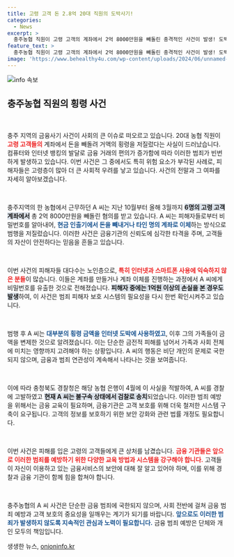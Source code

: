 ```yaml
---
title: 고령 고객 돈 2.8억 20대 직원의 도박사기!
categories:
  - News
excerpt: >
  충주농협 직원이 고령 고객의 계좌에서 2억 8000만원을 빼돌린 충격적인 사건이 발생! 도박 자금을 위해 벌어진 범죄 뒤엔 가족의 비극적 대처가 있었다. Теперь подробнее!
feature_text: >
  충주농협 직원이 고령 고객의 계좌에서 2억 8000만원을 빼돌린 충격적인 사건이 발생! 도박 자금을 위해 벌어진 범죄 뒤엔 가족의 비극적 대처가 있었다. Теперь подробнее!
image: 'https://www.behealthy4u.com/wp-content/uploads/2024/06/unnamed-file.png'
---
```


<p><img src="https://www.behealthy4u.com/wp-content/uploads/2024/06/unnamed-file.png" alt="info 속보" /></p>

<h2 data-ke-size="size26">충주농협 직원의 횡령 사건</h2>

<p data-ke-size="size16">&nbsp;</p>

<p>충주 지역의 금융사기 사건이 사회의 큰 이슈로 떠오르고 있습니다. 20대 농협 직원이 <b><span style="color: #ee2323;">고령 고객들의</span></b> 계좌에서 돈을 빼돌려 거액의 횡령을 저질렀다는 사실이 드러났습니다. 컴퓨터와 인터넷 뱅킹의 발달로 금융 거래의 편의가 증가함에 따라 이러한 범죄가 빈번하게 발생하고 있습니다. 이번 사건은 그 중에서도 특히 위험 요소가 부각된 사례로, 피해자들은 고령층이 많아 더 큰 사회적 우려를 낳고 있습니다. 사건의 전말과 그 여파를 자세히 알아보겠습니다.</p>

<p data-ke-size="size16">&nbsp;</p>

<p>충주지역의 한 농협에서 근무하던 A 씨는 지난 10월부터 올해 3월까지 <b><span style="background-color: #21538527;">6명의 고령 고객 계좌에서</span></b> 총 2억 8000만원을 빼돌린 혐의를 받고 있습니다. A 씨는 피해자들로부터 비밀번호를 알아내어, <b><span style="color: #1a5490;">현금 인출기에서 돈을 빼내거나 타인 명의 계좌로 이체</span></b>하는 방식으로 범행을 저질렀습니다. 이러한 사건은 금융기관의 신뢰도에 심각한 타격을 주며, 고객들의 자산이 안전하다는 믿음을 흔들고 있습니다.</p>

<p data-ke-size="size16">&nbsp;</p>

<p>이번 사건의 피해자들 대다수는 노인층으로, <b><span style="color: #ee2323;">특히 인터넷과 스마트폰 사용에 익숙하지 않은 분들</span></b>이 많습니다. 이들은 계좌를 만들거나 계좌 이체를 진행하는 과정에서 A 씨에게 비밀번호를 유출한 것으로 전해졌습니다. <b><span style="background-color: #21538527;">피해자 중에는 1억원 이상의 손실을 본 경우도 발생</span></b>하여, 이 사건은 범죄 피해자 보호 시스템의 필요성을 다시 한번 확인시켜주고 있습니다.</p>

<p data-ke-size="size16">&nbsp;</p>

<p>범행 후 A 씨는 <b><span style="color: #1a5490;">대부분의 횡령 금액을 인터넷 도박에 사용하였고</span></b>, 이후 그의 가족들이 금액을 변제한 것으로 알려졌습니다. 이는 단순한 금전적 피해를 넘어서 가족과 사회 전체에 미치는 영향까지 고려해야 하는 상황입니다. A 씨의 행동은 비단 개인의 문제로 국한되지 않으며, 금융과 범죄 연관성이 계속해서 나타나는 것을 보여줍니다.</p>

<p data-ke-size="size16">&nbsp;</p>

<p>이에 따라 충청북도 경찰청은 해당 농협 은행이 4월에 이 사실을 적발하여, A 씨를 경찰에 고발하였고 <b><span style="background-color: #21538527;">현재 A 씨는 불구속 상태에서 검찰로 송치</span></b>되었습니다. 이러한 범죄 예방을 위해서는 금융 교육이 필요하며, 금융기관은 고객 보호를 위해 더욱 철저한 시스템 구축이 요구됩니다. 고객의 정보를 보호하기 위한 보안 강화와 관련 법률 개정도 필요합니다.</p>

<p data-ke-size="size16">&nbsp;</p>

<p>이번 사건은 피해를 입은 고령의 고객들에게 큰 상처를 남겼습니다. <b><span style="color: #ee2323;">금융 기관들은 앞으로 이러한 범죄를 예방하기 위한 다양한 교육 방법과 시스템을 강구해야 합니다.</span></b> 고객들이 자신이 이용하고 있는 금융서비스의 보안에 대해 잘 알고 있어야 하며, 이를 위해 경찰과 금융 기관이 함께 힘을 합쳐야 합니다.</p>

<p data-ke-size="size16">&nbsp;</p>

<p>충주농협의 A 씨 사건은 단순한 금융 범죄에 국한되지 않으며, 사회 전반에 걸쳐 금융 범죄 예방과 고객 보호의 중요성을 일깨우는 계기가 되기를 바랍니다. <b><span style="color: #1a5490;">앞으로도 이러한 범죄가 발생하지 않도록 지속적인 관심과 노력이 필요합니다.</span></b> 금융 범죄 예방은 단체와 개인 모두의 책임입니다.</p>
생생한 뉴스, <a href="https://onioninfo.kr" rel="dofollow">onioninfo.kr</a>


